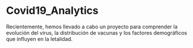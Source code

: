 # Covid19_Analytics
Recientemente, hemos llevado a cabo un proyecto para comprender la evolución del virus, la distribución de vacunas y los factores demográficos que influyen en la letalidad.
